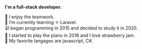 <strong>
I'm a full-stack developer. 
</strong>

:elephant: I enjoy the teamwork. </br>
:brain: I’m currently learning ⚛ Laravel. </br>
:hourglass_flowing_sand:I began programming in 2015 and decided to study it in 2020. </br>
:musical_keyboard: I started to play the piano in 2018 and I love strawberry jam. </br>
:muscle: My favorite langages are javascript, C#. 
    
  </strong>
